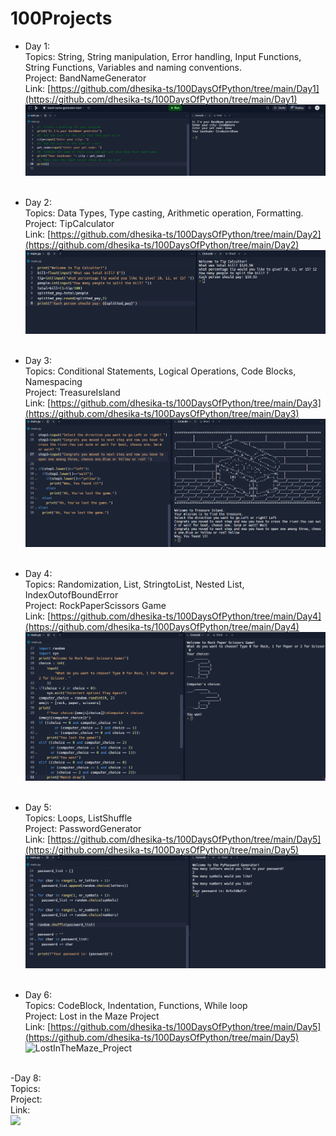 # 100Projects 

- Day 1:<br/>
Topics: String, String manipulation, Error handling, Input Functions, String Functions, Variables and naming conventions.<br/>
Project: BandNameGenerator<br/>
Link: [https://github.com/dhesika-ts/100DaysOfPython/tree/main/Day1](https://github.com/dhesika-ts/100DaysOfPython/tree/main/Day1)
![BandNameGenerator<](/Day1/BandNameGenerator_Project.png)<br/><br/>

- Day 2:<br/>
Topics: Data Types, Type casting, Arithmetic operation, Formatting.<br/>
Project: TipCalculator<br/>
Link: [https://github.com/dhesika-ts/100DaysOfPython/tree/main/Day2](https://github.com/dhesika-ts/100DaysOfPython/tree/main/Day2)
![TipCalculator](/Day2/TipCalculator.png)<br/><br/>

- Day 3:<br/>
Topics: Conditional Statements, Logical Operations, Code Blocks, Namespacing<br/>
Project: TreasureIsland <br/>
Link: [https://github.com/dhesika-ts/100DaysOfPython/tree/main/Day3](https://github.com/dhesika-ts/100DaysOfPython/tree/main/Day3)
![TresureIsland_project](/Day3/TresureIsland_project.png)<br/><br/>

- Day 4:<br/>
Topics: Randomization, List, StringtoList, Nested List, IndexOutofBoundError<br/>
Project: RockPaperScissors Game<br/>
Link: [https://github.com/dhesika-ts/100DaysOfPython/tree/main/Day4](https://github.com/dhesika-ts/100DaysOfPython/tree/main/Day4)
![RockPaperScissorsGame_Project](/Day4/RockPaperScissorsGame_Project.png)<br/><br/>

- Day 5:<br/>
Topics: Loops, ListShuffle<br/>
Project: PasswordGenerator<br/>
Link: [https://github.com/dhesika-ts/100DaysOfPython/tree/main/Day5](https://github.com/dhesika-ts/100DaysOfPython/tree/main/Day5)
![PasswordGenerator_Project](/Day5/PasswordGenerator_Project.png)<br/><br/>

- Day 6:<br/>
Topics: CodeBlock, Indentation, Functions, While loop<br/>
Project: Lost in the Maze Project<br/>
Link: [https://github.com/dhesika-ts/100DaysOfPython/tree/main/Day5](https://github.com/dhesika-ts/100DaysOfPython/tree/main/Day5)
 ![LostInTheMaze_Project](/Day5/LostInTheMaze_Project.png)<br/><br/>

 -Day 8:<br/>
 Topics:<br/>
 Project:<br/>
 Link:<br/>
 ![](/Day5/.png)<br/><br/>
